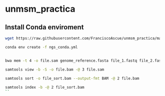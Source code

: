 # unmsm_practica
## Install Conda enviroment 

```bash
wget https://raw.githubusercontent.com/FranciscoAscue/unmsm_practica/main/ngs_conda.yml
```
```bash
conda env create -f ngs_conda.yml
```
## 
```bash
bwa mem -t 4 -o file.sam genome_reference.fasta file_1.fastq file_2.fastq

samtools view -b -S -o file.bam -@ 3 file.sam

samtools sort -o file_sort.bam --output-fmt BAM -@ 2 file.bam

samtools index -b -@ 2 file_sort.bam
``

